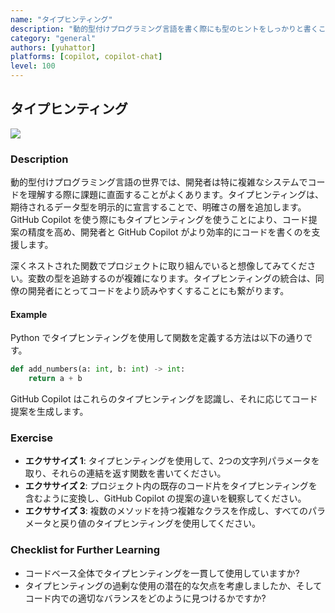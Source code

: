 ```yaml
---
name: "タイプヒンティング"
description: "動的型付けプログラミング言語を書く際にも型のヒントをしっかりと書くことで、GitHub Copilot の提案精度を向上させることができます。"
category: "general"
authors: [yuhattor] 
platforms: [copilot, copilot-chat]
level: 100
---
```


## タイプヒンティング

<img src="https://img.shields.io/badge/Lv1-Early_Stage_Pattern-blue">

### Description

動的型付けプログラミング言語の世界では、開発者は特に複雑なシステムでコードを理解する際に課題に直面することがよくあります。タイプヒンティングは、期待されるデータ型を明示的に宣言することで、明確さの層を追加します。
GitHub Copilot を使う際にもタイプヒンティングを使うことにより、コード提案の精度を高め、開発者と GitHub Copilot がより効率的にコードを書くのを支援します。

深くネストされた関数でプロジェクトに取り組んでいると想像してみてください。変数の型を追跡するのが複雑になります。タイプヒンティングの統合は、同僚の開発者にとってコードをより読みやすくすることにも繋がります。

#### Example

Python でタイプヒンティングを使用して関数を定義する方法は以下の通りです。

```python
def add_numbers(a: int, b: int) -> int:
    return a + b
```

GitHub Copilot はこれらのタイプヒンティングを認識し、それに応じてコード提案を生成します。

### Exercise

- **エクササイズ 1**: タイプヒンティングを使用して、2つの文字列パラメータを取り、それらの連結を返す関数を書いてください。
- **エクササイズ 2**: プロジェクト内の既存のコード片をタイプヒンティングを含むように変換し、GitHub Copilot の提案の違いを観察してください。
- **エクササイズ 3**: 複数のメソッドを持つ複雑なクラスを作成し、すべてのパラメータと戻り値のタイプヒンティングを使用してください。

### Checklist for Further Learning

- コードベース全体でタイプヒンティングを一貫して使用していますか?
- タイプヒンティングの過剰な使用の潜在的な欠点を考慮しましたか、そしてコード内での適切なバランスをどのように見つけるかですか?
